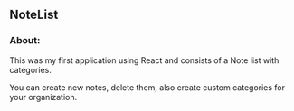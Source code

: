 
## NoteList

### About:

This was my first application using React and consists of a Note list with categories. 

You can create new notes, delete them, also create custom categories for your organization.



